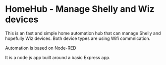 # HomeHub - Manage Shelly and Wiz devices
This is an fast and simple home automation hub that can manage Shelly and hopefully Wiz devices. Both device types are using Wifi commnication.

Automation is based on Node-RED

It is a node js app built around a basic Express app. 